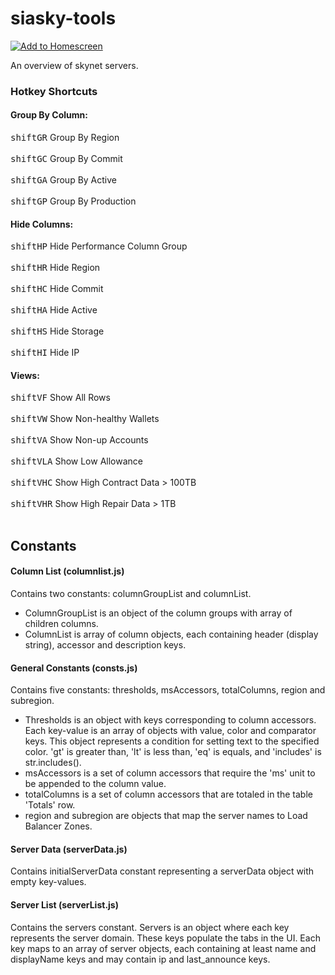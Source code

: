 # siasky-tools

[![Add to Homescreen](https://img.shields.io/badge/Skynet-Add%20To%20Homescreen-00c65e?logo=skynet&labelColor=0d0d0d)](https://homescreen.hns.siasky.net/#/skylink/AQBNycvxoU1Mwey_12VjAFLWcHUZtG7rRI79ekpIMsVoWQ)

An overview of skynet servers.

### Hotkey Shortcuts

#### Group By Column:

<kbd>shift</kbd><kbd>G</kbd><kbd>R</kbd> Group By Region <br/><br/>
<kbd>shift</kbd><kbd>G</kbd><kbd>C</kbd> Group By Commit <br/><br/>
<kbd>shift</kbd><kbd>G</kbd><kbd>A</kbd> Group By Active <br/><br/>
<kbd>shift</kbd><kbd>G</kbd><kbd>P</kbd> Group By Production

#### Hide Columns:

<kbd>shift</kbd><kbd>H</kbd><kbd>P</kbd> Hide Performance Column Group <br/><br/>
<kbd>shift</kbd><kbd>H</kbd><kbd>R</kbd> Hide Region <br/><br/>
<kbd>shift</kbd><kbd>H</kbd><kbd>C</kbd> Hide Commit <br/><br/>
<kbd>shift</kbd><kbd>H</kbd><kbd>A</kbd> Hide Active <br/><br/>
<kbd>shift</kbd><kbd>H</kbd><kbd>S</kbd> Hide Storage <br/><br/>
<kbd>shift</kbd><kbd>H</kbd><kbd>I</kbd> Hide IP

#### Views:

<kbd>shift</kbd><kbd>V</kbd><kbd>F</kbd> Show All Rows <br/><br/>
<kbd>shift</kbd><kbd>V</kbd><kbd>W</kbd> Show Non-healthy Wallets <br/><br/>
<kbd>shift</kbd><kbd>V</kbd><kbd>A</kbd> Show Non-up Accounts <br/><br/>
<kbd>shift</kbd><kbd>V</kbd><kbd>L</kbd><kbd>A</kbd> Show Low Allowance <br/><br/>
<kbd>shift</kbd><kbd>V</kbd><kbd>H</kbd><kbd>C</kbd> Show High Contract Data > 100TB <br/><br/>
<kbd>shift</kbd><kbd>V</kbd><kbd>H</kbd><kbd>R</kbd> Show High Repair Data > 1TB <br/><br/>

## Constants

#### Column List (columnlist.js)

Contains two constants: columnGroupList and columnList.

- ColumnGroupList is an object of the column groups with array of children columns.
- ColumnList is array of column objects, each containing header (display string), accessor and description keys.

#### General Constants (consts.js)

Contains five constants: thresholds, msAccessors, totalColumns, region and subregion.

- Thresholds is an object with keys corresponding to column accessors. Each key-value is an array of objects with value, color and comparator keys. This object represents a condition for setting text to the specified color. 'gt' is greater than, 'lt' is less than, 'eq' is equals, and 'includes' is str.includes().
- msAccessors is a set of column accessors that require the 'ms' unit to be appended to the column value.
- totalColumns is a set of column accessors that are totaled in the table 'Totals' row.
- region and subregion are objects that map the server names to Load Balancer Zones.

#### Server Data (serverData.js)

Contains initialServerData constant representing a serverData object with empty key-values.

#### Server List (serverList.js)

Contains the servers constant. Servers is an object where each key represents the server domain. These keys populate the tabs in the UI. Each key maps to an array of server objects, each containing at least name and displayName keys and may contain ip and last_announce keys.
